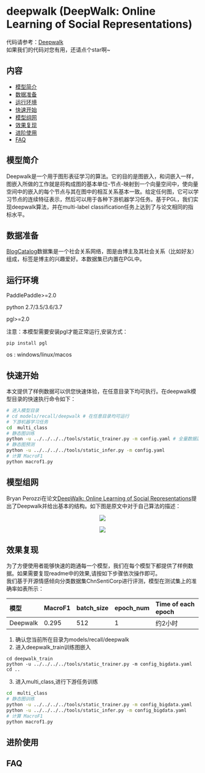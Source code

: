# deepwalk (DeepWalk: Online Learning of Social Representations)

代码请参考：[Deepwalk](https://github.com/PaddlePaddle/PaddleRec/tree/master/models/recall/deepwalk)  
如果我们的代码对您有用，还请点个star啊~  

## 内容
- [模型简介](#模型简介)
- [数据准备](#数据准备)
- [运行环境](#运行环境)
- [快速开始](#快速开始)
- [模型组网](#模型组网)
- [效果复现](#效果复现)
- [进阶使用](#进阶使用)
- [FAQ](#FAQ)


## 模型简介
Deepwalk是一个用于图形表征学习的算法。它的目的是图嵌入，和词嵌入一样，图嵌入所做的工作就是将构成图的基本单位-节点-映射到一个向量空间中，使向量空间中的嵌入的每个节点与其在图中的相互关系基本一致。给定任何图，它可以学习节点的连续特征表示，然后可以用于各种下游机器学习任务。基于PGL，我们实现deepwalk算法，并在multi-label classification任务上达到了与论文相同的指标水平。

## 数据准备
[BlogCatalog](https://dl.acm.org/doi/pdf/10.1145/1557019.1557109)数据集是一个社会关系网络，图是由博主及其社会关系（比如好友）组成，标签是博主的兴趣爱好。本数据集已内置在PGL中。


## 运行环境
PaddlePaddle>=2.0

python 2.7/3.5/3.6/3.7

pgl>=2.0  

注意：本模型需要安装pgl才能正常运行,安装方式：
```
pip install pgl
```

os : windows/linux/macos 


## 快速开始
本文提供了样例数据可以供您快速体验，在任意目录下均可执行。在deepwalk模型目录的快速执行命令如下： 
```bash
# 进入模型目录
# cd models/recall/deepwalk # 在任意目录均可运行
# 下游机器学习任务
cd  multi_class
# 静态图训练
python -u ../../../../tools/static_trainer.py -m config.yaml # 全量数据运行config_bigdata.yaml 
# 静态图预测
python -u ../../../../tools/static_infer.py -m config.yaml
# 计算 MacroF1
python macrof1.py
``` 

## 模型组网
Bryan Perozzi在论文[DeepWalk: Online Learning of Social Representations](https://arxiv.org/pdf/1403.6652.pdf)提出了Deepwalk并给出基本的结构。如下图是原文中对于自己算法的描述：

<p align="center">
<img align="center" src="../../../doc/imgs/deepwalk_1.png">
<p>
<p align="center">
<img align="center" src="../../../doc/imgs/deepwalk_2.png">
<p>

## 效果复现
为了方便使用者能够快速的跑通每一个模型，我们在每个模型下都提供了样例数据。如果需要复现readme中的效果,请按如下步骤依次操作即可。  
我们基于开源情感倾向分类数据集ChnSentiCorp进行评测，模型在测试集上的准确率如表所示：  

| 模型 | MacroF1 | batch_size | epoch_num| Time of each epoch |
| :------| :------ | :------ | :------| :------ | 
| Deepwalk | 0.295 | 512 | 1 | 约2小时 |

1. 确认您当前所在目录为models/recall/deepwalk  
2. 进入deepwalk_train训练图嵌入
```
cd deepwalk_train
python -u ../../../../tools/static_trainer.py -m config_bigdata.yaml
cd ..
```
3. 进入multi_class,进行下游任务训练
```bash
cd  multi_class
# 静态图训练
python -u ../../../../tools/static_trainer.py -m config_bigdata.yaml 
python -u ../../../../tools/static_infer.py -m config_bigdata.yaml
# 计算 MacroF1
python macrof1.py
```

## 进阶使用

## FAQ
